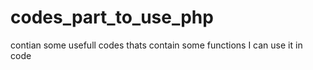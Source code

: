 # codes_part_to_use_php
contian some usefull codes thats contain some functions I can use it in code 
